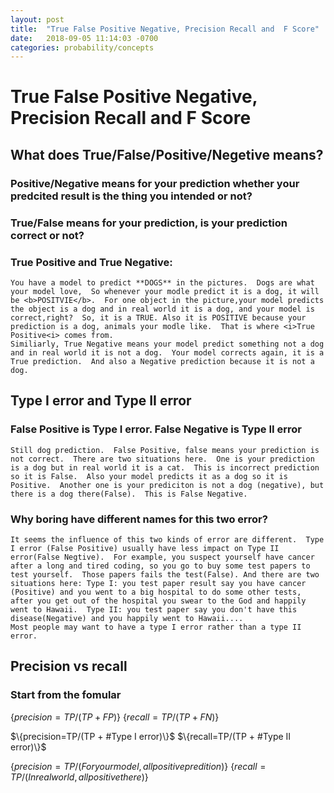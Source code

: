 ```yaml
---
layout: post
title:  "True False Positive Negative, Precision Recall and  F Score"
date:   2018-09-05 11:14:03 -0700
categories: probability/concepts
---
```

# True False Positive Negative, Precision Recall and  F Score
## What does True/False/Positive/Negetive means?

### Positive/Negative means for your prediction whether your predcited result is the thing you intended or not?

### True/False means for your prediction, is your prediction correct or not?
### True Positive and True Negative:
    You have a model to predict **DOGS** in the pictures.  Dogs are what your model love,  So whenever your modle predict it is a dog, it will be <b>POSITVIE</b>.  For one object in the picture,your model predicts the object is a dog and in real world it is a dog, and your model is correct,right?  So, it is a TRUE. Also it is POSITIVE because your prediction is a dog, animals your modle like.  That is where <i>True Positive<i> comes from.
    Similiarly, True Negative means your model predict something not a dog and in real world it is not a dog.  Your model corrects again, it is a True prediction.  And also a Negative prediction because it is not a dog.

## Type I error and Type II error
### False Positive is Type I error. False Negative is Type II error
    Still dog prediction.  False Positive, false means your prediction is not correct.  There are two situations here.  One is your prediction is a dog but in real world it is a cat.  This is incorrect prediction so it is False.  Also your model predicts it as a dog so it is Positive.  Another one is your prediciton is not a dog (negative), but there is a dog there(False).  This is False Negative.
### Why boring have different names for this two error?
    It seems the influence of this two kinds of error are different.  Type I error (False Positive) usually have less impact on Type II error(False Negtive).  For example, you suspect yourself have cancer after a long and tired coding, so you go to buy some test papers to test yourself.  Those papers fails the test(False). And there are two situations here: Type I: you test paper result say you have cancer (Positive) and you went to a big hospital to do some other tests,  after you get out of the hospital you swear to the God and happily went to Hawaii.  Type II: you test paper say you don't have this disease(Negative) and you happily went to Hawaii....
    Most people may want to have a type I error rather than a type II error.
## Precision vs recall
### Start from the fomular
$\{precision=TP/(TP + FP)\}$
$\{recall=TP/(TP + FN)\}$

$\{precision=TP/(TP + #Type I error)\}$
$\{recall=TP/(TP + #Type II error)\}$

$\{precision=TP/(For your model, all positive predition)\}$
$\{recall=TP/(In real world, all positive there)\}$

<!-- ### why should we care about such defination?
    You want to build a model to predict a very rare disease. In real world 99% people will not have this disease. With long and hard work, you built this model and it has 97% accuracy. 100 diseast people come, this will tell 97 people they have disease, and rest 3 are ok.
    Another guy build another model only predict the people are OK. If 100 disease people come, it will predict none of them have this disease. But in real world, 99% people will not have this disease and only 1% person may have,  this model seems better than the previous one.
    To envalue this two models we can caculate the precision and recall.
    In real world,10000 people came, on average there is 100 people have this disease, and 9900 are ok.
    For the first one:
    precision=97/(97+) -->




